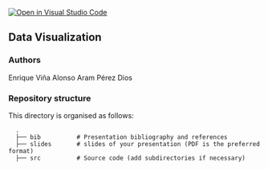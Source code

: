 [![Open in Visual Studio Code](https://classroom.github.com/assets/open-in-vscode-c66648af7eb3fe8bc4f294546bfd86ef473780cde1dea487d3c4ff354943c9ae.svg)](https://classroom.github.com/online_ide?assignment_repo_id=7703683&assignment_repo_type=AssignmentRepo)
## Data Visualization

### Authors

Enrique Viña Alonso
Aram Pérez Dios

### Repository structure

This directory is organised as follows:
```
  .
  ├── bib          # Presentation bibliography and references
  ├── slides       # slides of your presentation (PDF is the preferred format)
  ├── src          # Source code (add subdirectories if necessary) 
```   